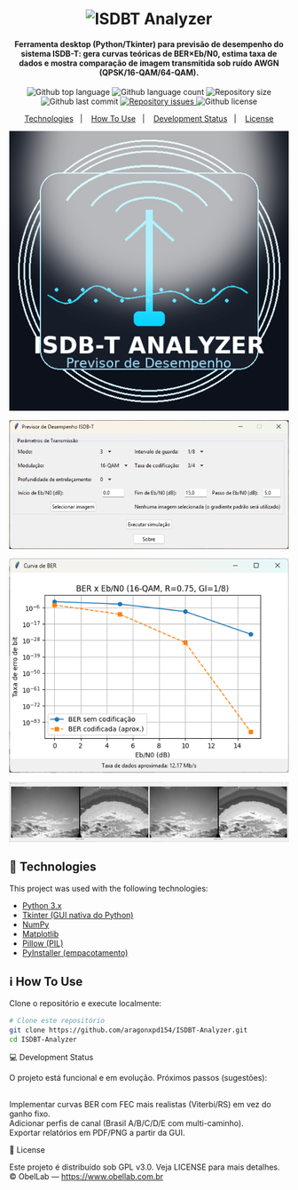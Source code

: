 <h1 align="center">
  <img alt="ISDBT Analyzer" src="https://raw.githubusercontent.com/aragonxpd154/ISDBT-Analyzer/main/images/isdbt-analyzer-icon.png" width="240"/>
  <br>
</h1>

<h4 align="center">
Ferramenta desktop (Python/Tkinter) para previsão de desempenho do sistema ISDB-T:
gera curvas teóricas de BER×Eb/N0, estima taxa de dados e mostra comparação de imagem
transmitida sob ruído AWGN (QPSK/16-QAM/64-QAM).
</h4>

<p align="center">
  <img alt="Github top language" src="https://img.shields.io/github/languages/top/aragonxpd154/ISDBT-Analyzer">
  <img alt="Github language count" src="https://img.shields.io/github/languages/count/aragonxpd154/ISDBT-Analyzer">
  <img alt="Repository size" src="https://img.shields.io/github/repo-size/aragonxpd154/ISDBT-Analyzer">
  <img alt="Github last commit" src="https://img.shields.io/github/last-commit/aragonxpd154/ISDBT-Analyzer">
  <a href="https://github.com/aragonxpd154/ISDBT-Analyzer/issues">
    <img alt="Repository issues" src="https://img.shields.io/github/issues/aragonxpd154/ISDBT-Analyzer">
  </a>
  <img alt="Github license" src="https://img.shields.io/github/license/aragonxpd154/ISDBT-Analyzer">
</p>

<p align="center">
  <a href="#rocket-technologies">Technologies</a>&nbsp;&nbsp;&nbsp;|&nbsp;&nbsp;&nbsp;
  <a href="#information_source-how-to-use">How To Use</a>&nbsp;&nbsp;&nbsp;|&nbsp;&nbsp;&nbsp;
  <a href="#status">Development Status</a>&nbsp;&nbsp;&nbsp;|&nbsp;&nbsp;&nbsp;
  <a href="#memo-license">License</a>
</p>
<p align="center">
<img alt="Demo on Photo" src="https://raw.githubusercontent.com/aragonxpd154/ISDBT-Analyzer/main/main/images/isdbt-analyzer-icon.png">
</p>

<p align="center">
  <!-- Demonstração -->
   <img alt="Demo" src="https://github.com/aragonxpd154/ISDBT-Analyzer/blob/main/main/images/1.png"> 
</p>

<p align="center">
  <!-- Demonstração -->
   <img alt="Demo" src="https://github.com/aragonxpd154/ISDBT-Analyzer/blob/main/main/images/2.png">  
</p>

<p align="center">
  <!-- Demonstração -->
   <img alt="Demo" src="https://github.com/aragonxpd154/ISDBT-Analyzer/blob/main/main/images/3.png"> 
</p>

## :rocket: Technologies

This project was used with the following technologies:

- [Python 3.x](https://www.python.org/)
- [Tkinter (GUI nativa do Python)](https://docs.python.org/3/library/tkinter.html)
- [NumPy](https://numpy.org/)
- [Matplotlib](https://matplotlib.org/)
- [Pillow (PIL)](https://python-pillow.org/)
- [PyInstaller (empacotamento)](https://pyinstaller.org/)

## :information_source: How To Use

Clone o repositório e execute localmente:

```bash
# Clone este repositório
git clone https://github.com/aragonxpd154/ISDBT-Analyzer.git
cd ISDBT-Analyzer
```

💻 Development Status

O projeto está funcional e em evolução.
Próximos passos (sugestões):

<br>Implementar curvas BER com FEC mais realistas (Viterbi/RS) em vez do ganho fixo.
<br>Adicionar perfis de canal (Brasil A/B/C/D/E com multi-caminho).
<br>Exportar relatórios em PDF/PNG a partir da GUI.

:memo: License

Este projeto é distribuído sob GPL v3.0. Veja LICENSE para mais detalhes.
© ObelLab — https://www.obellab.com.br
